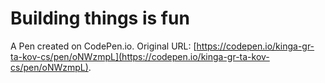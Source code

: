 # Building things is fun

A Pen created on CodePen.io. Original URL: [https://codepen.io/kinga-gr-ta-kov-cs/pen/oNWzmpL](https://codepen.io/kinga-gr-ta-kov-cs/pen/oNWzmpL).


